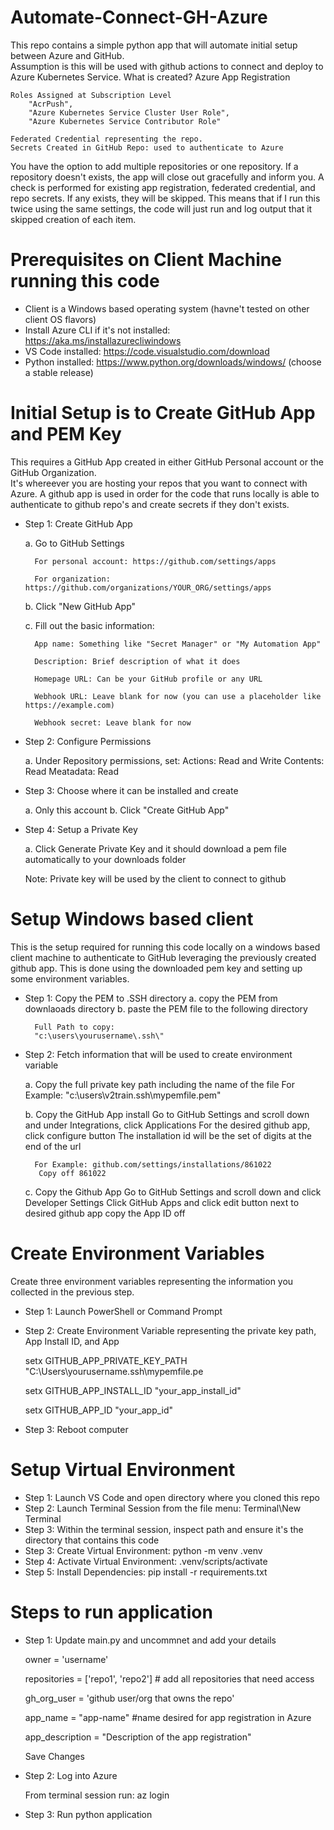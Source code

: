 # Automate-Connect-GH-Azure
This repo contains a simple python app that will automate initial setup between Azure and GitHub.  
Assumption is this will be used with github actions to connect and deploy to Azure Kubernetes Service.
What is created?
    Azure App Registration 
    
    Roles Assigned at Subscription Level
        "AcrPush",
        "Azure Kubernetes Service Cluster User Role", 
        "Azure Kubernetes Service Contributor Role"

    Federated Credential representing the repo.
    Secrets Created in GitHub Repo: used to authenticate to Azure

You have the option to add multiple repositories or one repository. If a repository doesn't exists, the app will close out gracefully and inform you.
A check is performed for existing app registration, federated credential, and repo secrets.  If any exists, they will be skipped.  This means that if I run this twice using the same settings, the code will just run and log output that it skipped creation of each item.


# Prerequisites on Client Machine running this code
- Client is a Windows based operating system (havne't tested on other client OS flavors)
- Install Azure CLI if it's not installed:  https://aka.ms/installazurecliwindows
- VS Code installed: https://code.visualstudio.com/download
- Python installed: https://www.python.org/downloads/windows/  (choose a stable release)


# Initial Setup is to Create GitHub App and PEM Key
This requires a GitHub App created in either GitHub Personal account or the GitHub Organization.  
It's whereever you are hosting your repos that you want to connect with Azure. A github app is used in order for 
the code that runs locally is able to authenticate to github repo's and create secrets if they don't exists.

- Step 1: Create GitHub App

    a. Go to GitHub Settings 
        
        For personal account: https://github.com/settings/apps
        
        For organization: https://github.com/organizations/YOUR_ORG/settings/apps
    

    b. Click "New GitHub App"
    

    c. Fill out the basic information:

        App name: Something like "Secret Manager" or "My Automation App"
        
        Description: Brief description of what it does
        
        Homepage URL: Can be your GitHub profile or any URL
        
        Webhook URL: Leave blank for now (you can use a placeholder like https://example.com)
        
        Webhook secret: Leave blank for now


- Step 2: Configure Permissions

    a. Under Repository permissions, set:
        Actions: Read and Write
        Contents: Read 
        Meatadata: Read

            
- Step 3: Choose where it can be installed and create

    a. Only this account 
    b. Click "Create GitHub App"

- Step 4: Setup a Private Key
        
    a. Click Generate Private Key and it should download a pem file automatically to your downloads folder
    
    Note: Private key will be used by the client to connect to github   


# Setup Windows based client
This is the setup required for running this code locally on a windows based client machine to authenticate to GitHub 
leveraging the previously created github app. This is done using the downloaded pem key and setting up some environment variables.  

- Step 1: Copy the PEM to .SSH directory
    a. copy the PEM from downlaoads directory
    b. paste the PEM file to the following directory
        
        Full Path to copy:
        "c:\users\yourusername\.ssh\"

            
- Step 2: Fetch information that will be used to create environment variable
  
    a. Copy the full private key path including the name of the file
        For Example: "c:\users\v2train\.ssh\mypemfile.pem"
  
    b. Copy the GitHub App install 
         Go to GitHub Settings and scroll down and under Integrations, click Applications
         For the desired github app, click configure button
         The installation id will be the set of digits at the end of the url
        
        For Example: github.com/settings/installations/861022
         Copy off 861022
  
    c. Copy the Github App 
         Go to GitHub Settings and scroll down and click Developer Settings
         Click GitHub Apps and click edit button next to desired github app
         copy the App ID off


# Create Environment Variables 
Create three environment variables representing the information you collected in the previous step.  

- Step 1: Launch PowerShell or Command Prompt
- Step 2: Create Environment Variable representing the private key path, App Install ID, and App 
  
    setx GITHUB_APP_PRIVATE_KEY_PATH "C:\Users\yourusername\.ssh\mypemfile.pe
  
    setx GITHUB_APP_INSTALL_ID "your_app_install_id"    
  
    setx GITHUB_APP_ID "your_app_id"

- Step 3: Reboot computer


# Setup Virtual Environment
- Step 1: Launch VS Code and open directory where you cloned this repo
- Step 2: Launch Terminal Session from the file menu: Terminal\New Terminal
- Step 3: Within the terminal session, inspect path and ensure it's the directory that contains this code
- Step 3: Create Virtual Environment: python -m venv .venv
- Step 4: Activate Virtual Environment: .venv/scripts/activate
- Step 5: Install Dependencies:  pip install -r requirements.txt


# Steps to run application
- Step 1: Update main.py and uncommnet and add your details

    owner = 'username'

    repositories = ['repo1', 'repo2']  # add all repositories that need access

    gh_org_user = 'github user/org that owns the repo'

    app_name = "app-name" #name desired for app registration in Azure

    app_description = "Description of the app registration"

    Save Changes

- Step 2: Log into Azure
    
    From terminal session run: az login  

- Step 3: Run python application